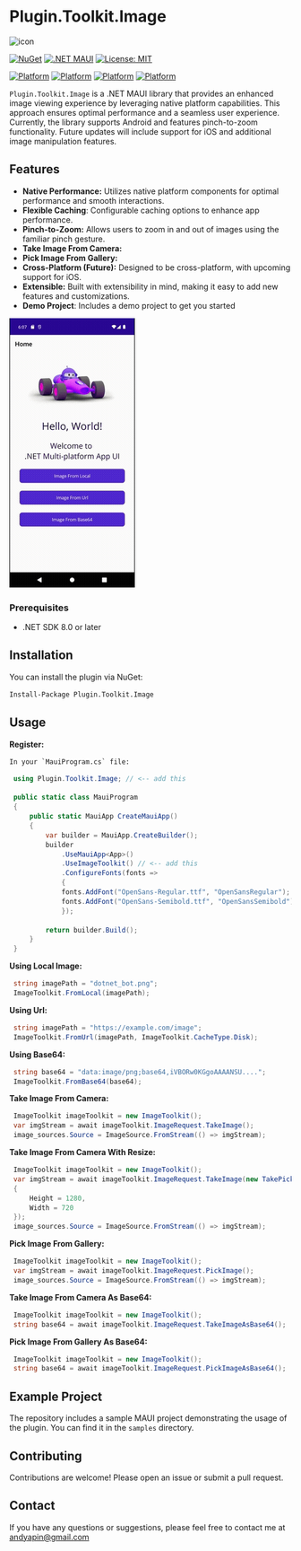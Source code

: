 
# Plugin.Toolkit.Image

![icon](https://handityo.my.id/icon_nuget.png)

[![NuGet](https://img.shields.io/nuget/v/Plugin.Toolkit.Image)](https://www.nuget.org/packages/Plugin.Toolkit.Image) 
[![.NET MAUI](https://img.shields.io/badge/.NET%20MAUI-512BD4?style=flat&logo=dotnet&label=.NET%208.0)](https://dotnet.microsoft.com/en-us/apps/maui)
[![License: MIT](https://img.shields.io/badge/License-MIT-yellow.svg)](https://opensource.org/licenses/MIT)

[![Platform](https://img.shields.io/badge/Platform-Android-green)](https://www.android.com/)
[![Platform](https://img.shields.io/badge/Platform-iOS-blue)](https://www.apple.com/ios/ios-16/)
[![Platform](https://img.shields.io/badge/Platform-Windows-0078D7)](https://www.microsoft.com/en-us/windows)
[![Platform](https://img.shields.io/badge/Platform-macOS-00203a)](https://www.apple.com/macos/)

`Plugin.Toolkit.Image` is a .NET MAUI library that provides an enhanced image viewing experience by leveraging native platform capabilities. This approach ensures optimal performance and a seamless user experience. Currently, the library supports Android and features pinch-to-zoom functionality. Future updates will include support for iOS and additional image manipulation features.

## Features

*   **Native Performance:** Utilizes native platform components for optimal performance and smooth interactions.
* **Flexible Caching**: Configurable caching options to enhance app performance.
*   **Pinch-to-Zoom:** Allows users to zoom in and out of images using the familiar pinch gesture.
*   **Take Image From Camera:**
*   **Pick Image From Gallery:**
*   **Cross-Platform (Future):** Designed to be cross-platform, with upcoming support for iOS.
*   **Extensible:** Built with extensibility in mind, making it easy to add new features and customizations.
* **Demo Project**: Includes a demo project to get you started


![Demo](demo.gif)


### Prerequisites

*   .NET SDK 8.0 or later

## Installation

You can install the plugin via NuGet:

```bash
Install-Package Plugin.Toolkit.Image
```

## Usage

   **Register:**

    In your `MauiProgram.cs` file:

   ```csharp
    using Plugin.Toolkit.Image; // <-- add this

    public static class MauiProgram
    {
        public static MauiApp CreateMauiApp()
        {
            var builder = MauiApp.CreateBuilder();
            builder
                .UseMauiApp<App>()
                .UseImageToolkit() // <-- add this
                .ConfigureFonts(fonts =>
                {
	            fonts.AddFont("OpenSans-Regular.ttf", "OpenSansRegular");
	            fonts.AddFont("OpenSans-Semibold.ttf", "OpenSansSemibold");
                });

            return builder.Build();
        }
    }
   ```

   **Using Local Image:**
   ```csharp
    string imagePath = "dotnet_bot.png";
    ImageToolkit.FromLocal(imagePath);
   ```

   **Using Url:**
   ```csharp
    string imagePath = "https://example.com/image";
    ImageToolkit.FromUrl(imagePath, ImageToolkit.CacheType.Disk);
   ```

   **Using Base64:**
   ```csharp
    string base64 = "data:image/png;base64,iVBORw0KGgoAAAANSU....";
    ImageToolkit.FromBase64(base64);
   ```

   **Take Image From Camera:**
   ```csharp
    ImageToolkit imageToolkit = new ImageToolkit();
    var imgStream = await imageToolkit.ImageRequest.TakeImage();
    image_sources.Source = ImageSource.FromStream(() => imgStream);
   ```

   **Take Image From Camera With Resize:**
   ```csharp
    ImageToolkit imageToolkit = new ImageToolkit();
    var imgStream = await imageToolkit.ImageRequest.TakeImage(new TakePickOptions()
    {
        Height = 1280,
        Width = 720
    });
    image_sources.Source = ImageSource.FromStream(() => imgStream);
   ```

   **Pick Image From Gallery:**
   ```csharp
    ImageToolkit imageToolkit = new ImageToolkit();
    var imgStream = await imageToolkit.ImageRequest.PickImage();
    image_sources.Source = ImageSource.FromStream(() => imgStream);
   ```

   **Take Image From Camera As Base64:**
   ```csharp
    ImageToolkit imageToolkit = new ImageToolkit();
    string base64 = await imageToolkit.ImageRequest.TakeImageAsBase64();
   ```

   **Pick Image From Gallery As Base64:**
   ```csharp
    ImageToolkit imageToolkit = new ImageToolkit();
    string base64 = await imageToolkit.ImageRequest.PickImageAsBase64();
   ```

## Example Project
The repository includes a sample MAUI project demonstrating the usage of the plugin. You can find it in the `samples` directory.

## Contributing
Contributions are welcome! Please open an issue or submit a pull request.

## Contact
If you have any questions or suggestions, please feel free to contact me at andyapin@gmail.com
